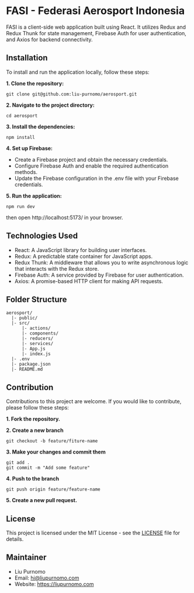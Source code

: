 # FASI - Federasi Aerosport Indonesia

FASI is a client-side web application built using React. It utilizes Redux and Redux Thunk for state management, Firebase Auth for user authentication, and Axios for backend connectivity.

## Installation

To install and run the application locally, follow these steps:

**1. Clone the repository:**

```
git clone git@github.com:liu-purnomo/aerosport.git
```

**2. Navigate to the project directory:**

```
cd aerosport
```

**3. Install the dependencies:**

```
npm install
```

**4. Set up Firebase:**

- Create a Firebase project and obtain the necessary credentials.
- Configure Firebase Auth and enable the required authentication methods.
- Update the Firebase configuration in the .env file with your Firebase credentials.

**5. Run the application:**

```
npm run dev
```

then open http://localhost:5173/ in your browser.

## Technologies Used

- React: A JavaScript library for building user interfaces.
- Redux: A predictable state container for JavaScript apps.
- Redux Thunk: A middleware that allows you to write asynchronous logic that interacts with the Redux store.
- Firebase Auth: A service provided by Firebase for user authentication.
- Axios: A promise-based HTTP client for making API requests.

## Folder Structure

```
aerosport/
  |- public/
  |- src/
      |- actions/
      |- components/
      |- reducers/
      |- services/
      |- App.js
      |- index.js
  |- .env
  |- package.json
  |- README.md
```

## Contribution

Contributions to this project are welcome. If you would like to contribute, please follow these steps:

**1. Fork the repository.**

**2. Create a new branch**

```
git checkout -b feature/fiture-name
```

**3. Make your changes and commit them**

```
git add .
git commit -m "Add some feature"
```

**4. Push to the branch**

```
git push origin feature/feature-name
```

**5. Create a new pull request.**

## License

This project is licensed under the MIT License - see the [LICENSE](LICENSE) file for details.

## Maintainer

- Liu Purnomo
- Email: hi@liupurnomo.com
- Website: https://liupurnomo.com
